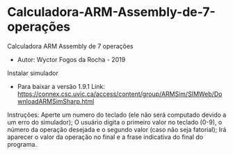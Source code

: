 # Calculadora-ARM-Assembly-de-7-operações
Calculadora ARM Assembly de 7 operações
- Autor: Wyctor Fogos da Rocha - 2019

Instalar simulador
- Para baixar a versão 1.9.1
Link: https://connex.csc.uvic.ca/access/content/group/ARMSim/SIMWeb/DownloadARMSimSharp.html

Instruções:
Aperte um numero do teclado (ele não será computado devido a um erro do simulador);
O usuário digita o primeiro valor no teclado (0-9), o número da operação desejada e o segundo valor (caso não seja fatorial);
Irá aparecer o valor da operação no final e a frase indicativa do final do programa.
